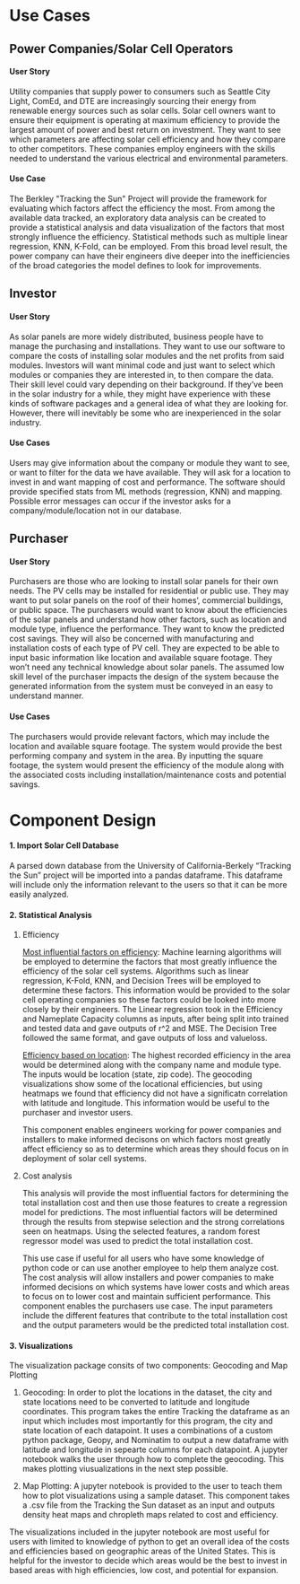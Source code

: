 ﻿# Use Cases
## Power Companies/Solar Cell Operators
#### User Story
Utility companies that supply power to consumers such as Seattle City Light, ComEd, and DTE are increasingly sourcing their energy from renewable energy sources such as solar cells. Solar cell owners want to ensure their equipment is operating at maximum efficiency to provide the largest amount of power and best return on investment. They want to see which parameters are affecting solar cell efficiency and how they compare to other competitors. These companies employ engineers with the skills needed to understand the various electrical and environmental parameters.

#### Use Case

The Berkley "Tracking the Sun" Project will provide the framework for evaluating which factors affect the efficiency the most. From among the available data tracked, an exploratory data analysis can be created to provide a statistical analysis and data visualization of the factors that most strongly influence the efficiency. Statistical methods such as multiple linear regression, KNN, K-Fold, can be employed. From this broad level result, the power company can have their engineers dive deeper into the inefficiencies of the broad categories the model defines to look for improvements.

## Investor
#### User Story

As solar panels are more widely distributed, business people have to manage the purchasing and installations. They want to use our software to compare the costs of installing solar modules and the net profits from said modules. Investors will want minimal code and just want to select which modules or companies they are interested in, to then compare the data. Their skill level could vary depending on their background. If they’ve been in the solar industry for a while, they might have experience with these kinds of software packages and a general idea of what they are looking for. However, there will inevitably be some who are inexperienced in the solar industry.

#### Use Cases
Users may give information about the company or module they want to see, or want to filter for the data we have available. They will ask for a location to invest in and want mapping of cost and performance. The software should provide specified stats from ML methods (regression, KNN) and mapping. Possible error messages can occur if the investor asks for a company/module/location not in our database.

## Purchaser
#### User Story
Purchasers are those who are looking to install solar panels for their own needs. The PV cells may be installed for residential or public use. They may want to put solar panels on the roof of their homes’, commercial buildings, or public space. The purchasers would want to know about the efficiencies of the solar panels and understand how other factors, such as location and module type, influence the performance. They want to know the predicted cost savings. They will also be concerned with manufacturing and installation costs of each type of PV cell. They are expected to be able to input basic information like location and available square footage. They won’t need any technical knowledge about solar panels. The assumed low skill level of the purchaser impacts the design of the system because the generated information from the system must be conveyed in an easy to understand manner.

#### Use Cases
The purchasers would provide relevant factors, which may include the location and available square footage. The system would provide the best performing company and system in the area. By inputting the square footage, the system would present the efficiency of the module along with the associated costs including installation/maintenance costs and potential savings.

# Component Design

#### 1.  Import Solar Cell Database
  
A parsed down database from the University of California-Berkely “Tracking the Sun” project will be imported into a pandas dataframe. This dataframe will include only the information relevant to the users so that it can be more easily analyzed.

#### 2.  Statistical Analysis
    

1.  Efficiency

	   <ins> Most influential factors on efficiency</ins>: Machine learning algorithms will be employed to determine the factors that most greatly influence the efficiency of the solar cell systems. Algorithms such as linear regression, K-Fold, KNN, and Decision Trees will be employed to determine these factors. This information would be provided to the solar cell operating companies so these factors could be looked into more closely by their engineers. The Linear regression took in the Efficiency and Nameplate Capacity columns as inputs, after being split into trained and tested data and gave outputs of r^2 and MSE. The Decision Tree followed the same format, and gave outputs of loss and valueloss. 

	<ins>Efficiency based on location</ins>: The highest recorded efficiency in the area would be determined along with the company name and module type. The inputs would be location (state, zip code). The geocoding visualizations show some of the locational efficiencies, but using heatmaps we found that efficiency did not have a significatn correlation with latitude and longitude. This information would be useful to the purchaser and investor users.

    This component enables engineers working for power companies and installers to make informed decisons on which factors most greatly affect efficiency so as to determine which areas they should focus on in deployment of solar cell systems.

2.  Cost analysis

	This analysis will provide the most influential factors for determining the total installation cost and then use those features to create a regression model for predictions. The most influential factors will be determined through the results from stepwise selection and the strong correlations seen on heatmaps. Using the selected features, a random forest regressor model was used to predict the total installation cost.

	This use case if useful for all users who have some knowledge of python code or can use another employee to help them analyze cost. The cost analysis will allow installers and power companies to make informed decisions on which systems have lower costs and which areas to focus on to lower cost and maintain sufficient performance. This component enables the purchasers use case. The input parameters include the different features that contribute to the total installation cost and the output parameters would be the predicted total installation cost.  

#### 3.  Visualizations
   The visualization package consits of two components: Geocoding and Map Plotting

   1. Geocoding:
   In order to plot the locations in the dataset, the city and state locations need to be converted to latitude and longitude coordinates. This program takes the entire Tracking the dataframe as an input which includes most importantly for this program, the city and state location of each datapoint. It uses a combinations of a custom python package, Geopy, and Nominatim to output a new dataframe with latitude and longitude in sepearte columns for each datapoint. A jupyter notebook walks the user through how to complete the geocoding. This makes plotting viusualizations in the next step possible.

   2. Map Plotting:
   A jupyter notebook is provided to the user to teach them how to plot visualizations using a sample dataset. This component takes a .csv file from the Tracking the Sun dataset as an input and outputs density heat maps and chropleth maps related to cost and efficiency. 

   The visualizations included in the jupyter notebook are most useful for users with limited to knowledge of python to get an overall idea of the costs and efficiencies based on geographic areas of the United States. This is helpful for the investor to decide which areas would be the best to invest in based areas with high efficiencies, low cost, and potential for expansion.
